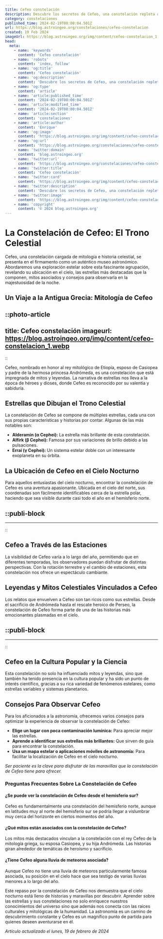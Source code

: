 ```yaml
---
title: Cefeo constelación
description: Descubre los secretos de Cefeo, una constelación repleta de mitología y estrellas fascinantes. Explora su historia y maravillas celestiales.
category: constelaciones
published_time: 2024-02-19T08:00:04.501Z
url: https://blog.astroingeo.org/constelaciones/cefeo-constelacion
created: 19 Feb 2024
imageUrl: https://blog.astroingeo.org/img/content/cefeo-constelacion_1.webp
head:
  meta:
    - name: 'keywords'
      content: 'Cefeo constelación'
    - name: 'robots'
      content: 'index, follow'
    - name: 'og:title'
      content: 'Cefeo constelación'
    - name: 'og:description'
      content: 'Descubre los secretos de Cefeo, una constelación repleta de mitología y estrellas fascinantes. Explora su historia y maravillas celestiales.'
    - name: 'og:type'
      content: 'article'
    - name: 'article:published_time'
      content: '2024-02-19T08:00:04.501Z'
    - name: 'article:modified_time'
      content: '2024-02-19T08:00:04.501Z'
    - name: 'article:section'
      content: 'constelaciones'
    - name: 'article:author'
      content: 'Enrique'
    - name: 'og:image'
      content: 'https://blog.astroingeo.org/img/content/cefeo-constelacion_1.webp'
    - name: 'og:url'
      content: 'https://blog.astroingeo.org/constelaciones/cefeo-constelacion'
    - name: 'twitter:domain'
      content: 'blog.astroingeo.org'
    - name: 'twitter:url'
      content: 'https://blog.astroingeo.org/constelaciones/cefeo-constelacion'
    - name: 'twitter:title'
      content: 'Cefeo constelación'
    - name: 'twitter:card'
      content: 'https://blog.astroingeo.org/img/content/cefeo-constelacion_1.webp'
    - name: 'twitter:description'
      content: 'Descubre los secretos de Cefeo, una constelación repleta de mitología y estrellas fascinantes. Explora su historia y maravillas celestiales.'
    - name: 'twitter:image'
      content: 'https://blog.astroingeo.org/img/content/cefeo-constelacion_1.webp'
    - name: 'copyright'
      content: '© 2024 blog.astroingeo.org'
---
```

# La Constelación de Cefeo: El Trono Celestial

Cefeo, una constelación cargada de mitología e historia celestial, se presenta en el firmamento como un auténtico museo astronómico. Abordaremos una exploración estelar sobre esta fascinante agrupación, revelando su ubicación en el cielo, las estrellas más destacadas que la componen, mitos asociados y consejos para observarla en la majestuosidad de la noche.

## Un Viaje a la Antigua Grecia: Mitología de Cefeo

::photo-article
---
title: Cefeo constelación
imageurl: https://blog.astroingeo.org/img/content/cefeo-constelacion_1.webp
---
::



Cefeo, nombrado en honor al rey mitológico de Etiopía, esposo de Casiopea y padre de la hermosa princesa Andrómeda, es una constelación que está impregnada de mitos y leyendas. La narrativa de estrellas nos lleva a la época de héroes y dioses, donde Cefeo es reconocido por su valentía y sabiduría.

## Estrellas que Dibujan el Trono Celestial

La constelación de Cefeo se compone de múltiples estrellas, cada una con sus propias características y historias por contar. Algunas de las más notables son:

- **Alderamin (α Cephei):** La estrella más brillante de esta constelación.
- **Alfirk (β Cephei):** Famosa por sus variaciones de brillo debido a las pulsaciones.
- **Errai (γ Cephei):** Un sistema estelar doble con un interesante exoplaneta en su órbita.

## La Ubicación de Cefeo en el Cielo Nocturno

Para aquellos entusiastas del cielo nocturno, encontrar la constelación de Cefeo es una aventura apasionante. Ubicada en el cielo del norte, sus coordenadas son fácilmente identificables cerca de la estrella polar, haciendo que sea visible durante casi todo el año en el hemisferio norte.


  ::publi-block
  ---
  ---
  ::
  
  

## Cefeo a Través de las Estaciones

La visibilidad de Cefeo varía a lo largo del año, permitiendo que en diferentes temporadas, los observadores puedan disfrutar de distintas perspectivas. Con la rotación terrestre y el cambio de estaciones, esta constelación nos ofrece un espectáculo cambiante.

## Leyendas y Mitos Celestiales Vinculados a Cefeo

Los relatos que envuelven a Cefeo son tan ricos como sus estrellas. Desde el sacrificio de Andrómeda hasta el rescate heroico de Perseo, la constelación de Cefeo forma parte de una de las historias más emocionantes plasmadas en el cielo.


  ::publi-block
  ---
  ---
  ::
  
  

## Cefeo en la Cultura Popular y la Ciencia

Esta constelación no solo ha influenciado mitos y leyendas, sino que también ha tenido presencia en la cultura popular y ha sido un punto de interés científico, gracias a su rica variedad de fenómenos estelares, como estrellas variables y sistemas planetarios.

## Consejos Para Observar Cefeo

Para los aficionados a la astronomía, ofrecemos varios consejos para optimizar la experiencia de observar la constelación de Cefeo:

- **Elige un lugar con poca contaminación lumínica:** Para apreciar mejor las estrellas.
- **Aprende a identificar sus estrellas más brillantes:** Que sirven de guía para encontrar la constelación.
- **Usa un mapa estelar o aplicaciones móviles de astronomía:** Para facilitar la localización de Cefeo en el cielo nocturno.

*Ser paciente es la clave para disfrutar de las maravillas que la constelación de Cefeo tiene para ofrecer.*

### Preguntas Frecuentes Sobre La Constelación de Cefeo

#### ¿Se puede ver la constelación de Cefeo desde el hemisferio sur?
Cefeo es fundamentalmente una constelación del hemisferio norte, aunque en latitudes muy al norte del hemisferio sur se podría llegar a vislumbrar muy cerca del horizonte en ciertos momentos del año.

#### ¿Qué mitos están asociados con la constelación de Cefeo?
Los mitos más destacados vinculan a la constelación con el rey Cefeo de la mitología griega, su esposa Casiopea, y su hija Andrómeda. Las historias giran alrededor de temáticas de heroísmo y sacrificio.

#### ¿Tiene Cefeo alguna lluvia de meteoros asociada?
Aunque Cefeo no tiene una lluvia de meteoros particularmente famosa asociada, su posición en el cielo hace que sea testigo de varias lluvias menores a lo largo del año.

Este repaso por la constelación de Cefeo nos demuestra que el cielo nocturno está lleno de historias y maravillas por descubrir. Aprender sobre las estrellas y sus constelaciones no solo enriquece nuestros conocimientos del universo sino que además nos conecta con las raíces culturales y mitológicas de la humanidad. La astronomía es un camino de descubrimiento constante y Cefeo es un magnífico punto de partida para quienes deseen aventurarse en él.

_Artículo actualizado el lunes, 19 de febrero de 2024_